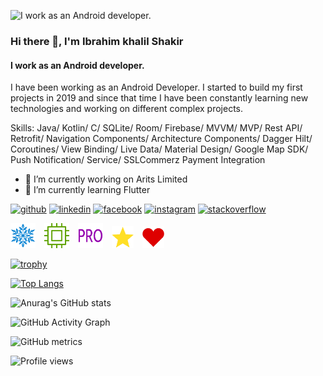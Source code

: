 
![I work as an Android developer.](https://media-exp1.licdn.com/dms/image/C5616AQEKlonRfJzhpg/profile-displaybackgroundimage-shrink_350_1400/0/1606242050991?e=1643241600&v=beta&t=g_uP0PWlDxVSxEQh3U6LU5VVBBRvYxMYaJkgYpUn3gs)
### Hi there 👋, I'm Ibrahim khalil Shakir
#### I work as an Android developer.



I have been working as an Android Developer.
I started to build my first projects in 2019 and since that time I have been constantly learning new technologies and working on different complex projects.

Skills: Java/ Kotlin/ C/ SQLite/ Room/ Firebase/ MVVM/ MVP/ Rest API/ Retrofit/ Navigation Components/ Architecture Components/ Dagger Hilt/ Coroutines/ View Binding/ Live Data/ Material Design/ Google Map SDK/ Push Notification/ Service/ SSLCommerz Payment Integration

- 🔭 I’m currently working on Arits Limited 
- 🌱 I’m currently learning Flutter 


[<img src='https://cdn.jsdelivr.net/npm/simple-icons@3.0.1/icons/github.svg' alt='github' height='40'>](https://github.com/shakircam)  [<img src='https://cdn.jsdelivr.net/npm/simple-icons@3.0.1/icons/linkedin.svg' alt='linkedin' height='40'>](https://www.linkedin.com/in/ibrahim-khalil-shakir-8a00b0154/)  [<img src='https://cdn.jsdelivr.net/npm/simple-icons@3.0.1/icons/facebook.svg' alt='facebook' height='40'>](https://www.facebook.com/shakircam)  [<img src='https://cdn.jsdelivr.net/npm/simple-icons@3.0.1/icons/instagram.svg' alt='instagram' height='40'>](https://www.instagram.com/shakircam/)  [<img src='https://cdn.jsdelivr.net/npm/simple-icons@3.0.1/icons/stackoverflow.svg' alt='stackoverflow' height='40'>](https://stackoverflow.com/users/17284887)  

<a href='https://archiveprogram.github.com/'><img src='https://raw.githubusercontent.com/acervenky/animated-github-badges/master/assets/acbadge.gif' width='40' height='40'></a> <a href='https://docs.github.com/en/developers'><img src='https://raw.githubusercontent.com/acervenky/animated-github-badges/master/assets/devbadge.gif' width='40' height='40'></a> <a href='https://github.com/pricing'><img src='https://raw.githubusercontent.com/acervenky/animated-github-badges/master/assets/pro.gif' width='40' height='40'></a> <a href='https://stars.github.com/'><img src='https://raw.githubusercontent.com/acervenky/animated-github-badges/master/assets/starbadge.gif' width='35' height='35'></a> <a href='https://docs.github.com/en/github/supporting-the-open-source-community-with-github-sponsors'><img src='https://raw.githubusercontent.com/acervenky/animated-github-badges/master/assets/sponsorbadge.gif' width='35' height='35'></a> 

[![trophy](https://github-profile-trophy.vercel.app/?username=shakircam)](https://github.com/ryo-ma/github-profile-trophy)

[![Top Langs](https://github-readme-stats.vercel.app/api/top-langs/?username=shakircam)](https://github.com/anuraghazra/github-readme-stats)

![Anurag's GitHub stats](https://github-readme-stats.vercel.app/api?username=shakircam&show_icons=true&theme=tokyonight) 

![GitHub Activity Graph](https://activity-graph.herokuapp.com/graph?username=shakircam)  

![GitHub metrics](https://metrics.lecoq.io/shakircam)  
 
![Profile views](https://gpvc.arturio.dev/shakircam)  
